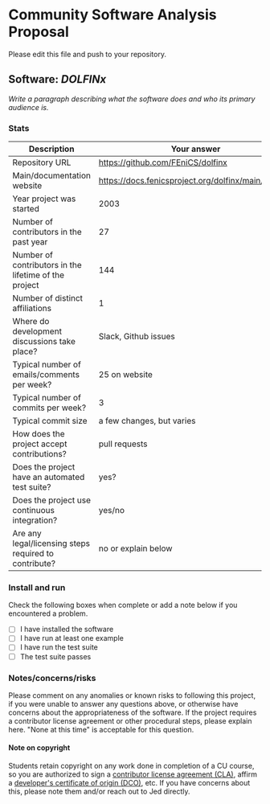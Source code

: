 # Community Software Analysis Proposal
Please edit this file and push to your repository.

## Software: *DOLFINx*

*Write a paragraph describing what the software does and who its
primary audience is.*

### Stats

| Description | Your answer |
|---------|-----------|
| Repository URL |  https://github.com/FEniCS/dolfinx  |
| Main/documentation website |  https://docs.fenicsproject.org/dolfinx/main/python/  |
| Year project was started | 2003 |
| Number of contributors in the past year | 27 |
| Number of contributors in the lifetime of the project | 144 |
| Number of distinct affiliations | 1 |
| Where do development discussions take place? | Slack, Github issues |
| Typical number of emails/comments per week? | 25 on website |
| Typical number of commits per week? | 3 |
| Typical commit size | a few changes, but varies |
| How does the project accept contributions? | pull requests |
| Does the project have an automated test suite? | yes? |
| Does the project use continuous integration? | yes/no |
| Are any legal/licensing steps required to contribute? | no or explain below |

### Install and run

Check the following boxes when complete or add a note below if you
encountered a problem.

- [ ] I have installed the software
- [ ] I have run at least one example
- [ ] I have run the test suite
- [ ] The test suite passes

### Notes/concerns/risks

Please comment on any anomalies or known risks to following this
project, if you were unable to answer any questions above, or
otherwise have concerns about the appropriateness of the software.  If
the project requires a contributor license agreement or other
procedural steps, please explain here.  "None at this time" is
acceptable for this question.

#### Note on copyright
Students retain copyright on any work done in completion of a CU
course, so you are authorized to sign a [contributor license
agreement (CLA)](https://en.wikipedia.org/wiki/Contributor_License_Agreement),
affirm a [developer's certificate of
origin (DCO)](https://en.wikipedia.org/wiki/Developer_Certificate_of_Origin),
etc.  If you have concerns about this, please note them and/or reach
out to Jed directly.
